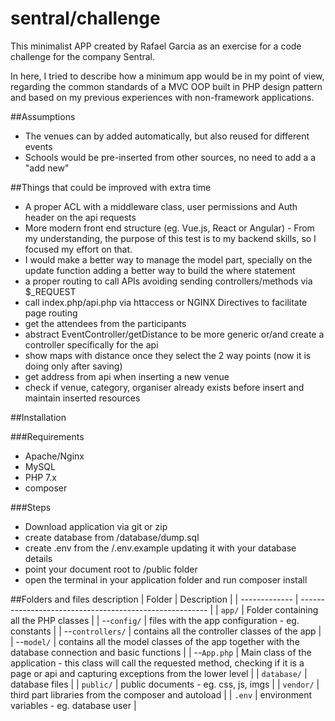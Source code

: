 # sentral/challenge

This minimalist APP created by Rafael Garcia as an exercise for a code challenge for the company Sentral.

In here, I tried to describe how a minimum app would be in my point of view, regarding the common standards of a MVC OOP 
built in PHP design pattern and based on my previous experiences with non-framework applications.

##Assumptions

- The venues can by added automatically, but also reused for different events
- Schools would be pre-inserted from other sources, no need to add a a "add new"


##Things that could be improved with extra time

- A proper ACL with a middleware class, user permissions and Auth header on the api requests
- More modern front end structure (eg. Vue.js, React or Angular) - From my understanding, the purpose of this test is 
to my backend skills, so I focused my effort on that.
- I would make a better way to manage the model part, specially on the update function adding a better way to build 
the where statement
- a proper routing to call APIs avoiding sending controllers/methods via $_REQUEST
- call index.php/api.php via httaccess or NGINX Directives to facilitate page routing
- get the attendees from the participants
- abstract EventController/getDistance to be more generic or/and create a controller specifically for the api
- show maps with distance once they select the 2 way points (now it is doing only after saving)
- get address from api when inserting a new venue
- check if venue, category, organiser already exists before insert and maintain inserted resources

##Installation

###Requirements
- Apache/Nginx 
- MySQL
- PHP 7.x
- composer

###Steps
- Download application via git or zip
- create database from /database/dump.sql
- create .env from the /.env.example updating it with your database details
- point your document root to /public folder
- open the terminal in your application folder and run composer install

##Folders and files description
| Folder            | Description |
| -------------     | ------------------------------------------------------- |
| `app/`            | Folder containing all the PHP classes                   |
|  --`config/`      | files with the app configuration - eg. constants        |
|  --`controllers/` | contains all the controller classes of the app          |
|  --`model/`       | contains all the model classes of the app together with the database connection and basic functions         |
|  --`App.php`      | Main class of the application - this class will call the requested method, checking if it is a page or api and capturing exceptions from the lower level         |
| `database/`       | database files                                          |
| `public/`         | public documents - eg. css, js, imgs                    |
| `vendor/`         | third part libraries from the composer and autoload     |
| `.env`            | environment variables - eg. database user     |


